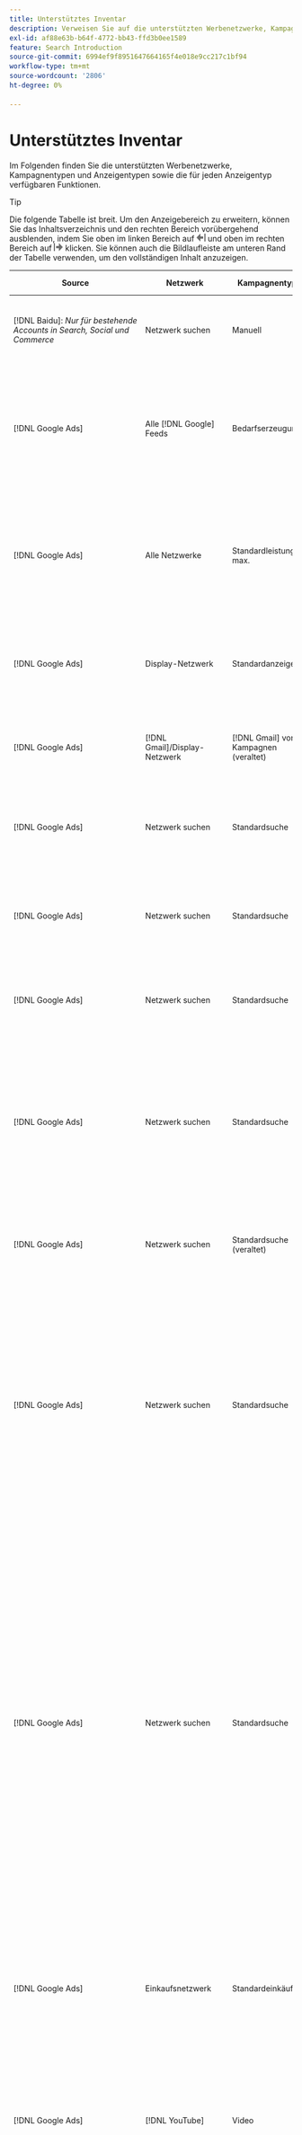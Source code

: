 ```yaml
---
title: Unterstütztes Inventar
description: Verweisen Sie auf die unterstützten Werbenetzwerke, Kampagnentypen und Anzeigentypen.
exl-id: af88e63b-b64f-4772-bb43-ffd3b0ee1589
feature: Search Introduction
source-git-commit: 6994ef9f8951647664165f4e018e9cc217c1bf94
workflow-type: tm+mt
source-wordcount: '2806'
ht-degree: 0%

---
```


# Unterstütztes Inventar

Im Folgenden finden Sie die unterstützten Werbenetzwerke, Kampagnentypen und Anzeigentypen sowie die für jeden Anzeigentyp verfügbaren Funktionen.

>[!TIP]
>
>Die folgende Tabelle ist breit. Um den Anzeigebereich zu erweitern, können Sie das Inhaltsverzeichnis und den rechten Bereich vorübergehend ausblenden, indem Sie oben im linken Bereich auf ![Linker Bereich ausblenden](/help/dsp/assets/hide-left-pane.png "Linker Bereich ausblenden") und oben im rechten Bereich auf ![Rechter Bereich ausblenden](/help/dsp/assets/hide-right-pane.png "Rechter Bereich ausblenden") klicken. Sie können auch die Bildlaufleiste am unteren Rand der Tabelle verwenden, um den vollständigen Inhalt anzuzeigen.

| Source | Netzwerk | Kampagnentyp | Ad-Typ | Synchronisieren und anzeigen | Erstellen/Bearbeiten | Track[^1] | Optimieren[^2] | Bericht | Adobe Analytics-Support[^3] |
|----|----|----|----|----|----|----|----|----|----|
| [!DNL Baidu]: *Nur für bestehende Accounts in Search, Social und Commerce* | Netzwerk suchen | Manuell | Textanzeige | Automatische Synchronisierung über API | Erstellen/Bearbeiten mit [Kampagnenverwaltungsansichten](/help/search-social-commerce/campaign-management/campaigns/campaign-management-options.md) und [Bulksheets](/help/search-social-commerce/campaign-management/bulksheets/bulksheet-about.md) | Ja | Nur Kampagnen mit manueller CPC-Angebotsstrategie | Daten auf Anzeigenebene | [!DNL Analytics] von Daten auf Such-, Social- und Commerce<br><br>Anzeigenebene von Search, Social und Commerce nach | [!DNL Analytics] |
| [!DNL Google Ads] | Alle [!DNL Google] Feeds | Bedarfserzeugung | Demand Gen-Karussellanzeige (Multi-Image-Anzeige)<br><br>Demand Gen-Bildanzeige<br><br>Demand Gen-Produktanzeige/<br><br> Gen-Videoanzeige | Automatische Synchronisierung über API | Keine Optionen zum Erstellen/Bearbeiten | Ja | Nur Karussell- und Bildanzeigen; nur hybride Portfolios<br><br>Gebote und Bid-Strategie-Ziele werden auf Kampagnenebene festgelegt, zusammen mit den Kampagnenbudgets, entsprechend dem Optimierungstyp. | Daten auf Anzeigenebene | Daten auf Anzeigenebene zu Search, Social und Commerce [mit dem aktualisierten AMO-ID-Trackingcode](/help/integrations/analytics/ids.md#amo-id-formats) [^4]<br><br> Daten auf Anzeigenebene von Search, Social und Commerce zu | [!DNL Analytics] |
| [!DNL Google Ads] | Alle Netzwerke | Standardleistung max. | Alle Anzeigentypen | Automatische Synchronisierung über API | Erstellen/Bearbeiten einer Kampagne und Hochladen von Anzeigen-Assets in den Kampagneneinstellungen unter [!UICONTROL Campaigns] > [!UICONTROL Campaigns]<br><br>Nur erforderliche Einstellungen sind verfügbar. Für optionale Einstellungen und Auflistungsgruppen melden Sie sich beim [!DNL [!DNL Google Ads] Ads]-Editor an. | Ja | In hybriden Portfolios <br><br> nur Bid-Strategieziele auf Kampagnenebene festgelegt, zusammen mit den Kampagnenbudgets. | Daten auf Kampagnenebene <br><br>Daten für die Auflistung von Gruppen sind nicht verfügbar, und das Werbenetzwerk stellt keine Daten auf Anzeigenebene bereit. | [!DNL Analytics] von Daten auf Such-, Social- und Commerce<br><br>Kampagnenebene von Search, Social und Commerce zu Analytics. Erfordert den aktualisierten [AMO ID-Trackingcode](/help/integrations/analytics/ids.md#amo-id-formats). |
| [!DNL Google Ads] | Display-Netzwerk | Standardanzeige | Bildanzeige | Automatische Synchronisierung über API | URL und Status nur mit „Bulksheets[ bearbeiten](/help/search-social-commerce/campaign-management/bulksheets/bulksheet-about.md) | Ja, wenn Sie Tracking-Tags zu Tracking-Vorlagen im Werbenetzwerk manuell hinzufügen | — | Daten auf Anzeigenebene, aber keine Viewthrough-Daten | [!DNL Analytics] von Daten auf Such-, Social- und Commerce<br><br>Anzeigenebene von Search, Social und Commerce zu Analytics, aber keine Viewthrough-Daten |
| [!DNL Google Ads] | [!DNL Gmail]/Display-Netzwerk | [!DNL Gmail] von Kampagnen (veraltet) | [!DNL Gmail] | Keine Synchronisierung | Keine Optionen zum Erstellen/Bearbeiten | — | — | Nur veraltete Daten auf Kampagnenebene | Legacy-Analytics-Daten zu Suche, Social und Commerce<br><br>Legacy-Daten auf Kampagnenebene von Suche, Social und Commerce bis | [!DNL Analytics] |
| [!DNL Google Ads] | Netzwerk suchen | Standardsuche | Anzeige „Nur Aufruf“ | Automatische Synchronisierung über API | Erstellen/Bearbeiten mit [Kampagnenverwaltungsansichten](/help/search-social-commerce/campaign-management/campaigns/campaign-management-options.md) | Ja, mithilfe des Suffix und der Tracking-Vorlage auf Kontoebene oder durch manuelles Hinzufügen auf Anzeigenebene im [!DNL [!DNL Google Ads] Ads] Manager | — | Impressionen und Klicks auf Anzeigengruppenebene nur aus dem Anzeigennetzwerk; kein Umsatz | — |
| [!DNL Google Ads] | Netzwerk suchen | Standardsuche | \[Erweitert\] Dynamische Suchanzeige | Automatische Synchronisierung über API | Erstellen/Bearbeiten mit [Kampagnenverwaltungsansichten](/help/search-social-commerce/campaign-management/campaigns/campaign-management-options.md) und [Bulksheets](/help/search-social-commerce/campaign-management/bulksheets/bulksheet-about.md) | Ja | Ja<br><br>Für Anzeigengruppen, wenn die Kampagne eine Website-Domain angibt; andernfalls für dynamische Suchziele. | Daten auf Kampagnen- und Anzeigengruppenebene<br><br> Das Anzeigennetzwerk stellt keine Daten auf Anzeigenebene bereit. | [!DNL Analytics] von Daten auf Such-, Social- und Commerce<br><br>Kampagnen- und Anzeigengruppenebene von Search, Social und Commerce nach | [!DNL Analytics] |
| [!DNL Google Ads] | Netzwerk suchen | Standardsuche | Erweiterte Textanzeige (im Juni 2022 nicht mehr unterstützt) | Automatische Synchronisierung über API | Löschung nur mithilfe von [Kampagnenverwaltungsansichten](/help/search-social-commerce/campaign-management/campaigns/campaign-management-options.md), [Bulksheets](/help/search-social-commerce/campaign-management/bulksheets/bulksheet-about.md) und [Inventarverwaltungs-Feeds](/help/search-social-commerce/campaign-management/inventory-feeds/inventory-feeds-about.md) | Ja | — | Daten auf Anzeigenebene | [!DNL Analytics] von Daten auf Such-, Social- und Commerce<br><br>Anzeigenebene von Search, Social und Commerce nach | [!DNL Analytics] |
| [!DNL Google Ads] | Netzwerk suchen | Standardsuche | Responsive Suchanzeige | Automatische Synchronisierung über API | Erstellen/Bearbeiten mit [Ansichten für die Kampagnenverwaltung](/help/search-social-commerce/campaign-management/campaigns/campaign-management-options.md), [Bulksheets](/help/search-social-commerce/campaign-management/bulksheets/bulksheet-about.md) und [Feeds für die Bestandsverwaltung](/help/search-social-commerce/campaign-management/inventory-feeds/inventory-feeds-about.md) | Ja | Ja | Daten auf Anzeigenebene für alle verfügbaren Werbeelemente<br><br><b>Hinweis:</b> [!DNL [!DNL Google Ads] Ads] stellt außerhalb seiner nativen Editoren keine Daten zu den Textkombinationen bereit, die als Anzeigen angezeigt wurden. Weitere Informationen zum Reporting für jede Textkombination finden Sie in der [[!DNL [!DNL Google Ads] Ads] ](https://support.google.com/google-ads/answer/7684791). | [!DNL Analytics] von Daten auf Such-, Social- und Commerce<br><br>Anzeigenebene von Search, Social und Commerce nach | [!DNL Analytics] |
| [!DNL Google Ads] | Netzwerk suchen | Standardsuche (veraltet) | Textanzeige | Automatische Synchronisierung über API | Statusänderungen an bestehenden Anzeigen erfolgen nur über [Bulksheets](/help/search-social-commerce/campaign-management/bulksheets/bulksheet-about.md) | Ja | Ja | Daten auf Anzeigenebene | [!DNL Analytics] von Daten auf Such-, Social- und Commerce<br><br>Anzeigenebene von Search, Social und Commerce nach | [!DNL Analytics] |
| [!DNL Google Ads] | Netzwerk suchen | Standardsuche | <i>Anzeigenerweiterung:</i><br><br>Sitelink (Konto-, Kampagnen- und Anzeigengruppenebene) | Automatische Synchronisierung über API | Erstellen/Bearbeiten mit [Kampagnenverwaltungsansichten](/help/search-social-commerce/campaign-management/campaigns/campaign-management-options.md) und [Bulksheets](/help/search-social-commerce/campaign-management/bulksheets/bulksheet-about.md) | —<br><br>Sitelinks haben ein Feld „Tracking-Vorlage“, aber Search, Social und Commerce ordnen Klicks und resultierende Konversionen dem zugehörigen Keyword zu, nicht dem einzelnen Sitelink. | — Suche, Social und Commerce optimiert nicht den Sitelink. Stattdessen wird auf das Keyword optimiert, das mit der Anzeige verbunden ist, in der der Sitelink enthalten ist. | —<br><br>Daten für das zugehörige Keyword sind verfügbar. In [!DNL Google Ads] können Sie Leistungsdaten auf SiteLink-Ebene auf der Registerkarte [!DNL Campaigns] > Registerkarte [!DNL Ad Extensions] anzeigen.<br><br>Um zu sehen, welche einzelnen Konversionen durch einen Klick auf einen Sitelink entstanden sind, generieren Sie einen [Transaktionsbericht](/help/search-social-commerce/reports/management/basic-advanced/transaction-report.md). Der [!UICONTROL Link Type] Spaltenwert für einen Sitelink lautet <code>sl:&lt;Sitelink text></code>, wie etwa „sl:See Current Offers“. | Daten für das zugehörige Keyword nur von Search, Social und Commerce bis | [!DNL Analytics] |
| [!DNL Google Ads] | Netzwerk suchen | Standardsuche | <i>Andere Anzeigenerweiterungen:</i><br><br>Callout-Erweiterung<br><br>Location-Erweiterung<br><br>Phone-Erweiterung | Automatische Synchronisierung über API | Verwalten Sie Callout- und Telefonerweiterungen mithilfe [Ansichten für die Kampagnenverwaltung](/help/search-social-commerce/campaign-management/campaigns/campaign-management-options.md).<br><br>Standorterweiterungen sind nicht verfügbar. Ihre vorhandenen Standorterweiterungsverknüpfungen werden synchronisiert, können jedoch nur gelöscht werden. | —<br><br>Sitelinks haben ein Feld „Tracking-Vorlage“, aber Search, Social und Commerce ordnen Klicks und resultierende Konversionen dem zugehörigen Keyword zu, nicht dem einzelnen Sitelink.<br><br>Bei den anderen Arten von Anzeigenerweiterungen gibt es keine nachzuverfolgende URL, und Search, Social und Commerce können keine Konversionsdaten zuordnen. | — | —<br><br>[!DNL Google Ads] Ordnet die Klicks auf eine Anzeigenerweiterung dem Keyword zu, der mit der Anzeige verbunden ist, in der die Erweiterung enthalten ist.<br><br>In Search, Social und Commerce sind keine Kosten- oder Klickdaten auf der Erweiterungs-Ebene verfügbar. In [!DNL Google Ads] sehen Sie auf der Registerkarte [!DNL Campaigns] > Registerkarte [!DNL Ad Extensions] die Kosten- und Klickdaten auf der Erweiterungsebene.<br><br>Um zu sehen, welche einzelnen Konversionen durch einen Klick auf einen Sitelink entstanden sind, generieren Sie einen [Transaktionsbericht](/help/search-social-commerce/reports/management/basic-advanced/transaction-report.md). Die [!UICONTROL Link Type] Spalte für einen Sitelink lautet <code>sl:&lt;Sitelink text></code>, wie etwa „sl:See Current Offers“. | Daten für das zugehörige Keyword nur von Search, Social und Commerce bis | [!DNL Analytics] |
| [!DNL Google Ads] | Einkaufsnetzwerk | Standardeinkäufe | Produkt-Shopping-Anzeige (Creative-Typ „Produkt„) | Automatische Synchronisierung über API | Die Anzeigenkopie wird automatisch für Produktgruppen in der Anzeigengruppe generiert. Nur Anzeigenstatus mithilfe von [Bulksheets](/help/search-social-commerce/campaign-management/bulksheets/bulksheet-about.md) und [Feeds für die Bestandsverwaltung](/help/search-social-commerce/campaign-management/inventory-feeds/inventory-feeds-about.md)<br><br>Sie können die übergeordneten Kampagnen, Anzeigengruppen und Produktgruppen erstellen und ihren Status nur bearbeiten, indem Sie [Ansichten für die Kampagnenverwaltung](/help/search-social-commerce/campaign-management/campaigns/campaign-management-options.md), [Bulksheets](/help/search-social-commerce/campaign-management/bulksheets/bulksheet-about.md) und [Feeds für die Bestandsverwaltung](/help/search-social-commerce/campaign-management/inventory-feeds/inventory-feeds-about.md). | Ja, wenn Sie Tracking-Tags zu Tracking-Vorlagen im Werbenetzwerk manuell hinzufügen | Ja | [!DNL Google Ads] auf Kampagnen-, Anzeigengruppen- und Produktgruppenebene bieten keine Leistungsdaten auf Anzeigenebene für Shopping-Kampagnen. | [!DNL Analytics] von Daten auf Such-, Social- und Commerce<br><br>Campaign-, Anzeigengruppen- und Produktgruppenebene aus Search, Social und Commerce in | [!DNL Analytics] |
| [!DNL Google Ads] | [!DNL YouTube] | Video | Videoanzeige | Die Synchronisierung über eine API erfordert [Opt-in](/help/search-social-commerce/tools/sync-inventory.md)<br><br> nur einfache Anzeigendetails ohne Miniaturansichten | Keine Optionen zum Erstellen/Bearbeiten | Ja, wenn Sie Tracking-Tags zu Tracking-Vorlagen im Werbenetzwerk manuell hinzufügen | Kampagnen mit der [!UICONTROL Maximize Conversions] Bid-Strategie nur in hybriden Portfolios<br><br> Das hybride Portfolio darf nur [!DNL YouTube] Kampagnen enthalten. | Daten auf Kampagnen- und Anzeigengruppenebene<br><br> Das Anzeigennetzwerk stellt keine Daten auf Anzeigenebene bereit. | [!DNL Analytics] von Daten auf Such-, Social- und Commerce<br><br>Kampagnen- und Anzeigengruppenebene von Search, Social und Commerce nach | [!DNL Analytics] |
| [!DNL Microsoft Advertising] | Alle Netzwerke | Standardleistung max. | Alle Anzeigentypen | Automatische Synchronisierung über API | Erstellen/Bearbeiten von Kampagnen in [!UICONTROL Campaigns] > [!UICONTROL Campaigns]. | Ja | In hybriden Portfolios <br><br> nur Bid-Strategieziele auf Kampagnenebene festgelegt, zusammen mit den Kampagnenbudgets. | Daten auf Asset-<br><br>: Das Werbenetzwerk stellt keine Daten auf Anzeigenebene bereit. | [!DNL Analytics] von Daten auf Gruppenebene für Suche, Social <br><br> Commerce von Search, Social und Commerce nach | [!DNL Analytics] |
| [!DNL Microsoft Advertising] | Zielgruppennetzwerk | Audience-Kampagnentypen:<br><br>&quot;[!UICONTROL Audience (image)]&quot; und &quot;[!UICONTROL Audience] (Feed)„) | Responsive <br><br>: Enthält nur bildbasierte Anzeigen und Produkt-Feed-basierte Anzeigen für das Zielgruppennetzwerk | Automatische Synchronisierung über API | Erstellen/Bearbeiten mit [Kampagnenverwaltungsansichten](/help/search-social-commerce/campaign-management/campaigns/campaign-management-options.md) und [Bulksheets](/help/search-social-commerce/campaign-management/bulksheets/bulksheet-about.md) | Ja | Verbesserte CPC (eCPC)-Kampagnen; Kampagnen mit der [!UICONTROL Maximize Conversions] Bid-Strategie in hybriden Portfolios | Daten auf Anzeigenebene | [!DNL Analytics] von Daten auf Such-, Social- und Commerce<br><br>Anzeigenebene von Search, Social und Commerce nach | [!DNL Analytics] |
| [!DNL Microsoft Advertising] | Zielgruppennetzwerk | [!UICONTROL Audience Video] | Responsive Anzeige | Automatische Synchronisierung über API | Erstellen übergeordneter Kampagnen und Anzeigengruppen mit [Ansichten für das Kampagnenmanagement](/help/search-social-commerce/campaign-management/campaigns/campaign-management-options.md). | Ja | Ja für erweiterte CPC-Kampagnen (eCPC) <br><br>Nicht verfügbar für CPM-Kampagnen | Daten auf Anzeigenebene | [!DNL Analytics] von Daten auf Such-, Social- und Commerce<br><br>Anzeigenebene von Search, Social und Commerce nach | [!DNL Analytics] |
| [!DNL Microsoft Advertising] | Zielgruppennetzwerk | [!UICONTROL Audience CTV Video] | Responsive Anzeige | Automatische Synchronisierung über API | Erstellen übergeordneter Kampagnen und Anzeigengruppen mit [Ansichten für das Kampagnenmanagement](/help/search-social-commerce/campaign-management/campaigns/campaign-management-options.md). | Ja | Ja für erweiterte CPC-Kampagnen (eCPC) <br><br>Nicht verfügbar für CPM-Kampagnen | Daten auf Anzeigenebene | [!DNL Analytics] von Daten auf Such-, Social- und Commerce<br><br>Anzeigenebene von Search, Social und Commerce nach | [!DNL Analytics] |
| [!DNL Microsoft Advertising] | Zielgruppennetzwerk | Suche | Erweiterte Textanzeige mit ausgewähltem &quot;[!DNL Prefer Audience Ad Format]&quot; | Automatische Synchronisierung über API | Erstellen/Bearbeiten mit [Ansichten für die Kampagnenverwaltung](/help/search-social-commerce/campaign-management/campaigns/campaign-management-options.md)<br><br>Keine Unterstützung für Erweiterungen für Bildanzeigen | Ja | Ja | Daten auf Anzeigenebene | [!DNL Analytics] von Daten auf Such-, Social- und Commerce<br><br>Anzeigenebene von Search, Social und Commerce nach | [!DNL Analytics] |
| [!DNL Microsoft Advertising] | Zielgruppen- und Suchnetzwerke | Shopping-Kampagnen für Marken:<br><br>Markeneinkäufe: Verwendet die Bid-Strategie [!UICONTROL Manual CPC]<br><br>Markenaktionen: Verwendet die Bid-Strategie [!UICONTROL Cost per Sale] | Produktanzeige | Automatische Synchronisierung über API | Erstellen Sie die übergeordnete Kampagne, die Anzeigengruppe und die Produktgruppen mithilfe von [Kampagnenverwaltungsansichten](/help/search-social-commerce/campaign-management/campaigns/campaign-management-options.md). | Ja | Nein | Daten auf Produktgruppenebene | [!DNL Analytics] von Daten auf Such-, Social- und Commerce<br><br>Produktgruppenebene von Search, Social und Commerce an | [!DNL Analytics] |
| [!DNL Microsoft Advertising] | [!DNL Microsoft Store] | Anzeige speichern | Produktanzeige | Automatische Synchronisierung über API | Erstellen Sie die übergeordnete Kampagne, die Anzeigengruppe und die Produktgruppen mithilfe von [Kampagnenverwaltungsansichten](/help/search-social-commerce/campaign-management/campaigns/campaign-management-options.md). | Ja | Ja für [!UICONTROL Manual CPC]. <br><br>Für [!UICONTROL Manual CPA] Kampagnen nicht verfügbar. | Daten auf Produktgruppenebene | [!DNL Analytics] von Daten auf Such-, Social- und Commerce<br><br>Produktgruppenebene von Search, Social und Commerce an | [!DNL Analytics] |
| [!DNL Microsoft Advertising] | Netzwerk suchen | Suche | \[Erweitert\] Dynamische Suchanzeige | Automatische Synchronisierung über API | Erstellen/Bearbeiten mit [Kampagnenverwaltungsansichten](/help/search-social-commerce/campaign-management/campaigns/campaign-management-options.md) und [Bulksheets](/help/search-social-commerce/campaign-management/bulksheets/bulksheet-about.md) | Ja | Ja | Daten auf Anzeigenebene | [!DNL Analytics] von Daten auf Such-, Social- und Commerce<br><br>Anzeigenebene von Search, Social und Commerce nach | [!DNL Analytics] |
| [!DNL Microsoft Advertising] | Netzwerk suchen | Suche | Erweiterte Textanzeige (im Februar 2023 nicht mehr unterstützt) | Automatische Synchronisierung über API | Bearbeiten Sie den Status nur für bestehende Anzeigen mithilfe [Ansichten für die Kampagnenverwaltung](/help/search-social-commerce/campaign-management/campaigns/campaign-management-options.md), [Bulksheets](/help/search-social-commerce/campaign-management/bulksheets/bulksheet-about.md) und [Feeds für die Bestandsverwaltung](/help/search-social-commerce/campaign-management/inventory-feeds/inventory-feeds-about.md) | Ja | Ja | Daten auf Anzeigenebene | [!DNL Analytics] von Daten auf Such-, Social- und Commerce<br><br>Anzeigenebene von Search, Social und Commerce nach | [!DNL Analytics] |
| [!DNL Microsoft Advertising] | Netzwerk suchen | Suche | Multimedia-Anzeige | Automatische Synchronisierung über API | Erstellen/Bearbeiten mit [Ansichten für das Kampagnenmanagement](/help/search-social-commerce/campaign-management/campaigns/campaign-management-options.md). Unterstützung auch für Status und URLs nur in (Bulksheets[ bearbeiten](/help/search-social-commerce/campaign-management/bulksheets/bulksheet-about.md) | Ja | Ja | Daten auf Anzeigenebene | [!DNL Analytics] von Daten auf Such-, Social- und Commerce<br><br>Anzeigenebene von Search, Social und Commerce nach | [!DNL Analytics] |
| [!DNL Microsoft Advertising] | Netzwerk suchen | Suche | Responsive Suchanzeige | Automatische Synchronisierung über API | Erstellen/Bearbeiten mit [Ansichten für die Kampagnenverwaltung](/help/search-social-commerce/campaign-management/campaigns/campaign-management-options.md), [Bulksheets](/help/search-social-commerce/campaign-management/bulksheets/bulksheet-about.md) und [Feeds für die Bestandsverwaltung](/help/search-social-commerce/campaign-management/inventory-feeds/inventory-feeds-about.md) | Ja | Ja | Daten auf Anzeigenebene | [!DNL Analytics] von Daten auf Such-, Social- und Commerce<br><br>Anzeigenebene von Search, Social und Commerce nach | [!DNL Analytics] |
| [!DNL Microsoft Advertising] | Netzwerk suchen | Suche | Standardtextanzeige (2017 nicht mehr unterstützt) | Automatische Synchronisierung über API | Nur mit [Ansichten der Kampagnenverwaltung](/help/search-social-commerce/campaign-management/campaigns/campaign-management-options.md) und [Bulksheets](/help/search-social-commerce/campaign-management/bulksheets/bulksheet-about.md) bearbeiten | Ja | Ja | Daten auf Anzeigenebene | [!DNL Analytics] von Daten auf Such-, Social- und Commerce<br><br>Anzeigenebene von Search, Social und Commerce nach | [!DNL Analytics] |
| [!DNL Microsoft Advertising] | Netzwerk suchen | Standardsuche | <i>Anzeigenerweiterung:</i><br><br>Sitelink (auf Kampagnenebene) | Automatische Synchronisierung über API | Erstellen/Bearbeiten mit [Kampagnenverwaltungsansichten](/help/search-social-commerce/campaign-management/campaigns/campaign-management-options.md) und [Bulksheets](/help/search-social-commerce/campaign-management/bulksheets/bulksheet-about.md) | - <br><br>Sitelinks auf Kampagnenebene haben ein Feld &quot;[!UICONTROL Tracking Template]&quot;, aber Search, Social und Commerce ordnen Klicks und resultierende Konversionen dem zugehörigen Keyword zu, nicht dem einzelnen Sitelink. | —<br><br>Search, Social und Commerce optimieren nicht für den Sitelink. Stattdessen wird auf das Keyword optimiert, das mit der Anzeige verbunden ist, in der der Sitelink enthalten ist. | —<br><br>Daten für das zugehörige Keyword sind verfügbar. Verwenden Sie für Leistungsdaten auf Sitelink-Ebene [!DNL Microsoft Advertising] Anzeigen-Editor.<br><br>Um zu sehen, welche einzelnen Konversionen durch einen Klick auf einen Sitelink entstanden sind, generieren Sie einen [Transaktionsbericht](/help/search-social-commerce/reports/management/basic-advanced/transaction-report.md). Die [!UICONTROL Link Type] Spalte für einen Sitelink lautet <code>sl:&lt;Sitelink text></code>, wie etwa „sl:See Current Offers“. | Daten für das zugehörige Keyword nur von Search, Social und Commerce bis | [!DNL Analytics] |
| [!DNL Microsoft Advertising] | Einkaufsnetzwerk | Standardeinkäufe | Produktanzeige | Automatische Synchronisierung über API | Erstellen/Bearbeiten von Promotion-Zeilen nur mit [Ansichten für das Kampagnen](/help/search-social-commerce/campaign-management/campaigns/campaign-management-options.md) und [Bulksheets](/help/search-social-commerce/campaign-management/bulksheets/bulksheet-about.md); Anzeigen werden automatisch generiert. Sie können die übergeordnete Kampagne, Anzeigengruppe und Produktgruppen mithilfe von [Kampagnenverwaltungsansichten](/help/search-social-commerce/campaign-management/campaigns/campaign-management-options.md), [Bulksheets](/help/search-social-commerce/campaign-management/bulksheets/bulksheet-about.md) und [Inventarverwaltungs-Feeds](/help/search-social-commerce/campaign-management/inventory-feeds/inventory-feeds-about.md) erstellen. | Ja, wenn Sie Tracking-Tags zu Tracking-Vorlagen im Werbenetzwerk manuell hinzufügen | Ja | Daten auf Anzeigenebene<br><br> Um anzuzeigen, welche individuellen Konversionen durch einen Klick auf eine Shopping-Anzeige erzielt wurden, generieren Sie einen [Transaktionsbericht](/help/search-social-commerce/reports/management/basic-advanced/transaction-report.md). Die [!UICONTROL Link Type] Spalte für eine Produktliste ist `pla:&lt;product ID&gt;`, z. B. „pla:8525822“. | [!DNL Analytics] von Daten auf Such-, Social- und Commerce<br><br>Anzeigenebene von Search, Social und Commerce nach | [!DNL Analytics] |
| [!DNL Microsoft Advertising] | Shopping-Netzwerk: Smart Shopping | Smart Shopping (Beta-Funktion in Search, Social und Commerce) | Produktanzeige | Automatische Synchronisierung über API standardmäßig, kann jedoch [Opt-out](/help/search-social-commerce/tools/sync-inventory.md) | Keine Optionen zum Erstellen/Bearbeiten | Ja, wenn Sie Tracking-Tags zu Tracking-Vorlagen im Werbenetzwerk manuell hinzufügen | Suchkampagnen mit den Angebotsstrategien [!UICONTROL Maximize Conversion Value] und [!UICONTROL tROAS] nur in hybriden Portfolios<br><br>Das Ziel darf nur [!DNL Adobe] Metriken enthalten, und Sie müssen das Hochladen von Search-, Social- und Commerce-Zielen auf [!DNL Microsoft Advertising] aktivieren. | Daten auf Anzeigenebene<br><br> Um anzuzeigen, welche individuellen Konversionen durch einen Klick auf eine Shopping-Anzeige erzielt wurden, generieren Sie einen [Transaktionsbericht](/help/search-social-commerce/reports/management/basic-advanced/transaction-report.md). Die [!UICONTROL Link Type] Spalte für eine Produktliste ist `pla:&lt;product ID&gt;`, z. B. „pla:8525822“. | [!DNL Analytics] von Daten auf Such-, Social- und Commerce<br><br>Anzeigenebene von Search, Social und Commerce nach | [!DNL Analytics] |
| [!DNL Naver] | Netzwerk suchen | Website | Textanzeige | —<br><br>Keine Synchronisierung, aber Sie können die Kontostruktur manuell replizieren und tägliche Traffic-Metriken für die Berichterstellung und Konversionszuordnung hochladen<br><br>siehe &quot;[Implementieren [!DNL Naver] Nur-Tracking-Konten](/help/search-social-commerce/campaign-management/naver-tracking-only-account-implement.md).“ | Keine Optionen zum Erstellen/Bearbeiten<br><br> Sie können die Kontostruktur manuell replizieren/bearbeiten, indem Sie [Bulksheet-Vorlagen“ ](/help/search-social-commerce/campaign-management/bulksheets/bulksheet-about.md). | Ja, wenn Sie den Keyword-Einstellungen im Anzeigennetzwerk Klick-Tracking-Tags hinzufügen | —<br><br>Keine Gebote | Daten auf Anzeigenebene | Daten an Search, Social und Commerce [!DNL Analytics], aber nicht umgekehrt |
| [!DNL Pinterest] (Synchronisierungsunterstützung wurde 2022 beendet) | Netzwerk suchen | Traffic-Kampagnen nur mit Suchplatzierungen und Anzeigengruppen mit Keyword-Targeting | Pin beworben | Bis <br><br> 21. Juli 2022 sind keine syncLegacy-Kontoinformationen schreibgeschützt verfügbar. | Keine Optionen zum Erstellen/Bearbeiten | — | — | Bisherige Impressionen und Klicks auf Anzeigenebene nur aus Pinterest, aber keine Umsätze, die bis zum 21. Juli 2022 synchronisiert wurden. | Daten an Search, Social und Commerce [!DNL Analytics], aber nicht umgekehrt |
| [!DNL Yahoo! Display Network] | Display-Netzwerk | Anzeige | Banneranzeige, responsive Bildanzeige | Automatische Synchronisierung über API, aber schreibgeschützt | Keine Optionen zum Erstellen/Bearbeiten | Ja, wenn Sie Tracking-Tags zu Tracking-Vorlagen im Werbenetzwerk manuell hinzufügen | Nur Kampagnen mit [!UICONTROL Manual CPC] Bid-Strategie<br><br>Dasselbe Gebot wird auf alle Anzeigen in einer Anzeigengruppe angewendet. | Daten auf Anzeigenebene | [!DNL Analytics] von Daten auf Such-, Social- und Commerce<br><br>Anzeigenebene von Search, Social und Commerce nach | [!DNL Analytics] |
| [!DNL Yahoo! Display Network] | Netzwerk suchen | Suche | Textanzeige (lang und kurz) | Automatische Synchronisierung über API | Keine Optionen zum Erstellen/Bearbeiten | Ja, wenn Sie Tracking-Tags zu Tracking-Vorlagen im Werbenetzwerk manuell hinzufügen | Kampagnen, die nur eine manuelle CPC<br><br>Angebotsstrategie haben. Das gleiche Gebot gilt für alle Anzeigen in einer Anzeigengruppe. | Daten auf Anzeigenebene | [!DNL Analytics] von Daten auf Such-, Social- und Commerce<br><br>Anzeigenebene von Search, Social und Commerce nach | [!DNL Analytics] |
| [!DNL Yahoo! Japan Ads] | Netzwerk suchen | Gesponserte Suche | Erweiterte Textanzeige <br><br>nur veraltete Anzeigen; im September 2022 anstelle der responsiven Suche eingestellt) | Automatische Synchronisierung über API | Nur mithilfe von [Kampagnenverwaltungsansichten](/help/search-social-commerce/campaign-management/campaigns/campaign-management-options.md), [Bulksheets](/help/search-social-commerce/campaign-management/bulksheets/bulksheet-about.md) und [Inventarverwaltungs-Feeds löschen](/help/search-social-commerce/campaign-management/inventory-feeds/inventory-feeds-about.md) | Ja | Nur Kampagnen mit [!UICONTROL Manual CPC] Angebotsstrategie | Daten auf Anzeigenebene | [!DNL Analytics] von Daten auf Such-, Social- und Commerce<br><br>Anzeigenebene von Search, Social und Commerce nach | [!DNL Analytics] |
| [!DNL Yahoo! Japan Ads] | Netzwerk suchen | Gesponserte Suche | Responsive Suchanzeige | Automatische Synchronisierung über API | Keine Optionen zum Erstellen/Bearbeiten | Ja, wenn Sie im Anzeigennetzwerk manuell Klick-Tracking-Tags hinzufügen | Nur Kampagnen mit [!UICONTROL Manual CPC] Angebotsstrategie | Daten auf Anzeigenebene | [!DNL Analytics] von Daten auf Such-, Social- und Commerce<br><br>Anzeigenebene von Search, Social und Commerce nach | [!DNL Analytics] |
| [!DNL Yahoo! Japan Ads] | Netzwerk suchen | Gesponserte Suche | Standardtextanzeige (2017 nicht mehr unterstützt) | Automatische Synchronisierung über API | Nur mithilfe von [Bulksheets“ ](/help/search-social-commerce/campaign-management/bulksheets/bulksheet-about.md) | Ja | Nur Kampagnen mit [!UICONTROL Manual CPC] Angebotsstrategie | Daten auf Anzeigenebene | [!DNL Analytics] von Daten auf Such-, Social- und Commerce<br><br>Anzeigenebene von Search, Social und Commerce nach | [!DNL Analytics] |
| [!DNL Yahoo Native] (Synchronisierungsunterstützung wurde 2022 beendet) | Natives Netzwerk | Nativ | Textanzeige | Bis <br><br> 10. März 2022 sind keine syncLegacy-Kontoinformationen schreibgeschützt verfügbar. | Keine Optionen zum Erstellen/Bearbeiten | — | — | —<br><br>Ältere Daten auf Anzeigenebene, die bis zum 10. März 2022 synchronisiert wurden. | Daten an Search, Social und Commerce [!DNL Analytics], aber nicht umgekehrt |
| [!DNL Yandex] | Netzwerk suchen | Suche | Textanzeige | Automatische Synchronisierung über API | Erstellen/Bearbeiten mit [Ansichten für die Kampagnenverwaltung](/help/search-social-commerce/campaign-management/campaigns/campaign-management-options.md), [Bulksheets](/help/search-social-commerce/campaign-management/bulksheets/bulksheet-about.md) und [Feeds für die Bestandsverwaltung](/help/search-social-commerce/campaign-management/inventory-feeds/inventory-feeds-about.md) | Ja | Nur Kampagnen mit CPC-Angebotsstrategie | Daten auf Anzeigenebene | [!DNL Analytics] von Daten auf Such-, Social- und Commerce<br><br>Anzeigenebene von Search, Social und Commerce nach | [!DNL Analytics] |
| [!DNL Yandex] | Display-Netzwerk | Anzeige/Inhalt | Textanzeige | Automatische Synchronisierung über API | Erstellen/Bearbeiten mit [Ansichten für die Kampagnenverwaltung](/help/search-social-commerce/campaign-management/campaigns/campaign-management-options.md), [Bulksheets](/help/search-social-commerce/campaign-management/bulksheets/bulksheet-about.md) und [Feeds für die Bestandsverwaltung](/help/search-social-commerce/campaign-management/inventory-feeds/inventory-feeds-about.md) | Ja | Nur Kampagnen mit CPC-Angebotsstrategie | Daten auf Anzeigenebene | [!DNL Analytics] von Daten auf Such-, Social- und Commerce<br><br>Anzeigenebene von Search, Social und Commerce nach | [!DNL Analytics] |

[^1]: Wenn Sie für die meisten Werbenetzwerke und Kampagnentypen die Tracking-Einstellungen &quot;[!UICONTROL EF Redirect]&quot; und &quot;[!UICONTROL Auto Upload]&quot; für eine aktive Kampagne aktivieren (entweder auf Kampagnenebene festgelegt oder von den Kontoeinstellungen übernommen), erstellt Search, Social und Commerce automatisch Tracking-URLs für die Anzeigengruppenkomponenten und lädt diese bei jeder Synchronisierung in das Werbenetzwerk hoch. Andernfalls müssen Sie Tracking-URLs generieren und zu den Einstellungen für das Konto, die Kampagne oder die Kampagnenkomponente hinzufügen. Siehe &quot;[ und wie Sie Klick-Tracking-URLs nach Anzeigennetzwerk und Objekt generieren](/help/search-social-commerce/tracking/click-tracking-ways-to-generate.md)&quot;.

[^2]: Weitere Informationen finden Sie unter [Optimierungsunterstützung nach Bid-Strategie](/help/search-social-commerce/new-ui/manage/portfolios/portfolio-about.md#optimization-by-bid-strategy).

[^3]: Erfordert eine Integration mit Adobe Analytics. Siehe &quot;[ von Analytics for Adobe Advertising](https://experienceleague.adobe.com/docs/advertising/integrations/analytics/overview.html?lang=de)&quot;.

[^4]: [!DNL Analytics] Daten werden mit dem aktualisierten AMO ID-Tracking-Parameter (beginnend mit `s_kwcid`) an Search, Social und Commerce gesendet, unabhängig vom AMO ID-Format, das Sie normalerweise für das Konto verwenden. Wenn Sie normalerweise die ältere Version der AMO ID verwenden, empfehlen wir, für ein optimales Benutzererlebnis auf das neue AMO ID-Format zu aktualisieren. Aber selbst wenn Ihre Klick-/Kosten- und Umsatzdaten mit verschiedenen AMO-IDs verfolgt werden, sind beide Datensätze vollständig unter derselben Kampagne und demselben Konto klassifiziert und aggregiert.
